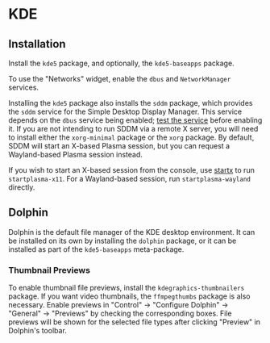 # KDE

## Installation

Install the `kde5` package, and optionally, the `kde5-baseapps` package.

To use the "Networks" widget, enable the `dbus` and `NetworkManager`
services.

Installing the `kde5` package also installs the `sddm` package, which
provides the `sddm` service for the Simple Desktop Display Manager. This
service depends on the `dbus` service being enabled; [test the
service](../services/index.md#testing-services) before enabling it. If you
are not intending to run SDDM via a remote X server, you will need to
install either the `xorg-minimal` package or the `xorg` package. By default,
SDDM will start an X-based Plasma session, but you can request a
Wayland-based Plasma session instead.

If you wish to start an X-based session from the console, use
[startx](./xorg.md#startx) to run `startplasma-x11`. For a Wayland-based
session, run `startplasma-wayland` directly.

## Dolphin

Dolphin is the default file manager of the KDE desktop environment. It can
be installed on its own by installing the `dolphin` package, or it can be
installed as part of the `kde5-baseapps` meta-package.

### Thumbnail Previews

To enable thumbnail file previews, install the `kdegraphics-thumbnailers`
package. If you want video thumbnails, the `ffmpegthumbs` package is also
necessary. Enable previews in "Control" -> "Configure Dolphin" -> "General"
-> "Previews" by checking the corresponding boxes. File previews will be
shown for the selected file types after clicking "Preview" in Dolphin's
toolbar.
